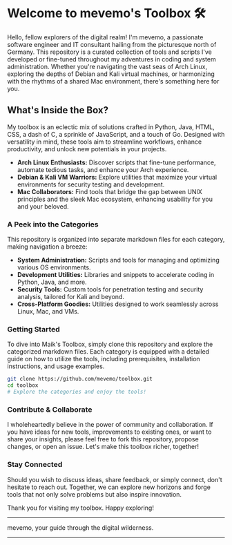 # Welcome to mevemo's Toolbox 🛠️

Hello, fellow explorers of the digital realm! I'm mevemo, a passionate software engineer and IT consultant hailing from the picturesque north of Germany. This repository is a curated collection of tools and scripts I've developed or fine-tuned throughout my adventures in coding and system administration. Whether you're navigating the vast seas of Arch Linux, exploring the depths of Debian and Kali virtual machines, or harmonizing with the rhythms of a shared Mac environment, there's something here for you.

## What's Inside the Box?

My toolbox is an eclectic mix of solutions crafted in Python, Java, HTML, CSS, a dash of C, a sprinkle of JavaScript, and a touch of Go. Designed with versatility in mind, these tools aim to streamline workflows, enhance productivity, and unlock new potentials in your projects. 

- **Arch Linux Enthusiasts:** Discover scripts that fine-tune performance, automate tedious tasks, and enhance your Arch experience.
- **Debian & Kali VM Warriors:** Explore utilities that maximize your virtual environments for security testing and development.
- **Mac Collaborators:** Find tools that bridge the gap between UNIX principles and the sleek Mac ecosystem, enhancing usability for you and your beloved.

### A Peek into the Categories

This repository is organized into separate markdown files for each category, making navigation a breeze:

- **System Administration:** Scripts and tools for managing and optimizing various OS environments.
- **Development Utilities:** Libraries and snippets to accelerate coding in Python, Java, and more.
- **Security Tools:** Custom tools for penetration testing and security analysis, tailored for Kali and beyond.
- **Cross-Platform Goodies:** Utilities designed to work seamlessly across Linux, Mac, and VMs.

### Getting Started

To dive into Maik's Toolbox, simply clone this repository and explore the categorized markdown files. Each category is equipped with a detailed guide on how to utilize the tools, including prerequisites, installation instructions, and usage examples.

```bash
git clone https://github.com/mevemo/toolbox.git
cd toolbox
# Explore the categories and enjoy the tools!
```

### Contribute & Collaborate

I wholeheartedly believe in the power of community and collaboration. If you have ideas for new tools, improvements to existing ones, or want to share your insights, please feel free to fork this repository, propose changes, or open an issue. Let's make this toolbox richer, together!

### Stay Connected

Should you wish to discuss ideas, share feedback, or simply connect, don't hesitate to reach out. Together, we can explore new horizons and forge tools that not only solve problems but also inspire innovation.

Thank you for visiting my toolbox. Happy exploring!

---

mevemo, your guide through the digital wilderness.

---
